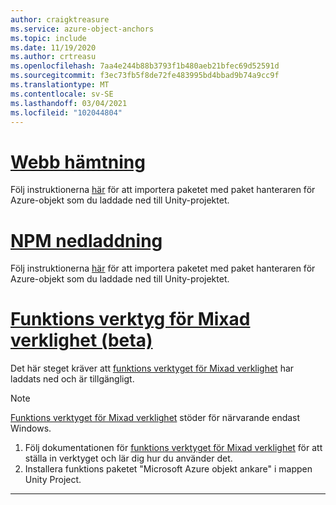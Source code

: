 ```yaml
---
author: craigktreasure
ms.service: azure-object-anchors
ms.topic: include
ms.date: 11/19/2020
ms.author: crtreasu
ms.openlocfilehash: 7aa4e244b88b3793f1b480aeb21bfec69d52591d
ms.sourcegitcommit: f3ec73fb5f8de72fe483995bd4bbad9b74a9cc9f
ms.translationtype: MT
ms.contentlocale: sv-SE
ms.lasthandoff: 03/04/2021
ms.locfileid: "102044804"
---
```

# <a name="web-download"></a>[Webb hämtning](#tab/unity-package-web-ui)

Följ instruktionerna <a href="https://docs.unity3d.com/Manual/upm-ui-tarball.html" target="_blank">här</a> för att importera paketet med paket hanteraren för Azure-objekt som du laddade ned till Unity-projektet.

# <a name="npm-download"></a>[NPM nedladdning](#tab/unity-package-npm)

Följ instruktionerna <a href="https://docs.unity3d.com/Manual/upm-ui-tarball.html" target="_blank">här</a> för att importera paketet med paket hanteraren för Azure-objekt som du laddade ned till Unity-projektet.

# <a name="mixed-reality-feature-tool-beta"></a>[Funktions verktyg för Mixad verklighet (beta)](#tab/unity-package-mixed-reality-feature-tool)

Det här steget kräver att <a href="https://aka.ms/MRFeatureToolDocs" target="_blank">funktions verktyget för Mixad verklighet</a> har laddats ned och är tillgängligt.

> [!NOTE]
> <a a href="https://aka.ms/MRFeatureToolDocs" target="_blank">Funktions verktyget för Mixad verklighet</a> stöder för närvarande endast Windows.

1. Följ dokumentationen för <a href="https://aka.ms/MRFeatureToolDocs" target="_blank">funktions verktyget för Mixad verklighet</a> för att ställa in verktyget och lär dig hur du använder det.
2. Installera funktions paketet "Microsoft Azure objekt ankare" i mappen Unity Project.

---
